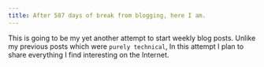 ```yaml
---
title: After 587 days of break from blogging, here I am.
---
```

<!--more-->

This is going to be my yet another attempt to start weekly blog posts.
Unlike my previous posts which were `purely technical`, In this attempt I plan to share everything I find interesting on the Internet.
